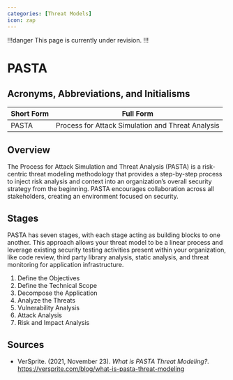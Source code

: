 ```yaml
---
categories: [Threat Models]
icon: zap
---
```


!!!danger
This page is currently under revision.
!!!

# PASTA

## Acronyms, Abbreviations, and Initialisms

| Short Form | Full Form |
| - | - |
| PASTA | Process for Attack Simulation and Threat Analysis |

## Overview

The Process for Attack Simulation and Threat Analysis (PASTA) is a risk-centric threat modeling methodology that provides a step-by-step process to inject risk analysis and context into an organization’s overall security strategy from the beginning. PASTA encourages collaboration across all stakeholders, creating an environment focused on security.

## Stages

PASTA has seven stages, with each stage acting as building blocks to one another. This approach allows your threat model to be a linear process and leverage existing security testing activities present within your organization, like code review, third party library analysis, static analysis, and threat monitoring for application infrastructure.

1. Define the Objectives
2. Define the Technical Scope
3. Decompose the Application
4. Analyze the Threats
5. Vulnerability Analysis
6. Attack Analysis
7. Risk and Impact Analysis

## Sources

- VerSprite. (2021, November 23). *What is PASTA Threat Modeling?*. https://versprite.com/blog/what-is-pasta-threat-modeling